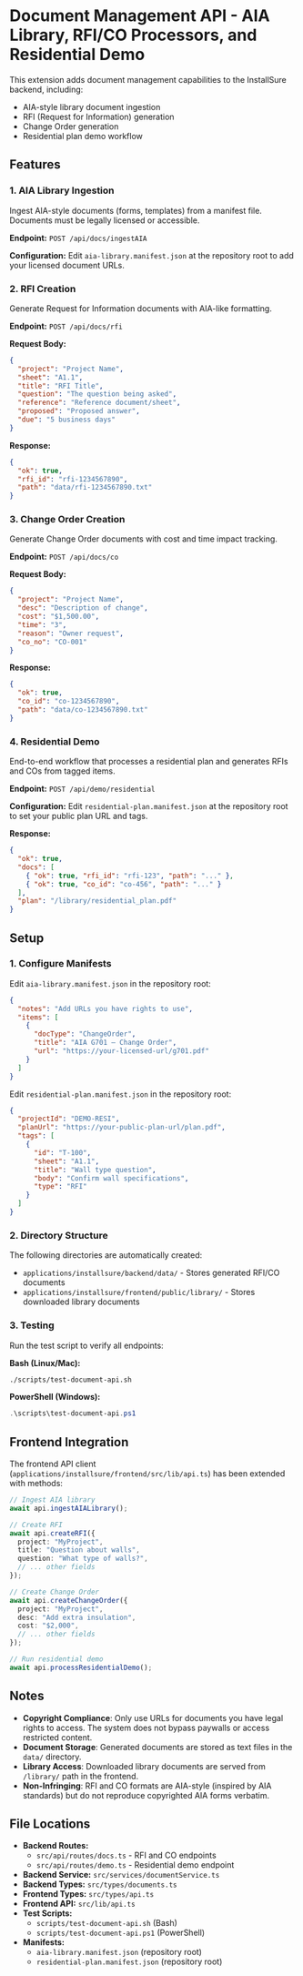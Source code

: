# Document Management API - AIA Library, RFI/CO Processors, and Residential Demo

This extension adds document management capabilities to the InstallSure backend, including:
- AIA-style library document ingestion
- RFI (Request for Information) generation
- Change Order generation
- Residential plan demo workflow

## Features

### 1. AIA Library Ingestion
Ingest AIA-style documents (forms, templates) from a manifest file. Documents must be legally licensed or accessible.

**Endpoint:** `POST /api/docs/ingestAIA`

**Configuration:** Edit `aia-library.manifest.json` at the repository root to add your licensed document URLs.

### 2. RFI Creation
Generate Request for Information documents with AIA-like formatting.

**Endpoint:** `POST /api/docs/rfi`

**Request Body:**
```json
{
  "project": "Project Name",
  "sheet": "A1.1",
  "title": "RFI Title",
  "question": "The question being asked",
  "reference": "Reference document/sheet",
  "proposed": "Proposed answer",
  "due": "5 business days"
}
```

**Response:**
```json
{
  "ok": true,
  "rfi_id": "rfi-1234567890",
  "path": "data/rfi-1234567890.txt"
}
```

### 3. Change Order Creation
Generate Change Order documents with cost and time impact tracking.

**Endpoint:** `POST /api/docs/co`

**Request Body:**
```json
{
  "project": "Project Name",
  "desc": "Description of change",
  "cost": "$1,500.00",
  "time": "3",
  "reason": "Owner request",
  "co_no": "CO-001"
}
```

**Response:**
```json
{
  "ok": true,
  "co_id": "co-1234567890",
  "path": "data/co-1234567890.txt"
}
```

### 4. Residential Demo
End-to-end workflow that processes a residential plan and generates RFIs and COs from tagged items.

**Endpoint:** `POST /api/demo/residential`

**Configuration:** Edit `residential-plan.manifest.json` at the repository root to set your public plan URL and tags.

**Response:**
```json
{
  "ok": true,
  "docs": [
    { "ok": true, "rfi_id": "rfi-123", "path": "..." },
    { "ok": true, "co_id": "co-456", "path": "..." }
  ],
  "plan": "/library/residential_plan.pdf"
}
```

## Setup

### 1. Configure Manifests

Edit `aia-library.manifest.json` in the repository root:
```json
{
  "notes": "Add URLs you have rights to use",
  "items": [
    {
      "docType": "ChangeOrder",
      "title": "AIA G701 – Change Order",
      "url": "https://your-licensed-url/g701.pdf"
    }
  ]
}
```

Edit `residential-plan.manifest.json` in the repository root:
```json
{
  "projectId": "DEMO-RESI",
  "planUrl": "https://your-public-plan-url/plan.pdf",
  "tags": [
    {
      "id": "T-100",
      "sheet": "A1.1",
      "title": "Wall type question",
      "body": "Confirm wall specifications",
      "type": "RFI"
    }
  ]
}
```

### 2. Directory Structure

The following directories are automatically created:
- `applications/installsure/backend/data/` - Stores generated RFI/CO documents
- `applications/installsure/frontend/public/library/` - Stores downloaded library documents

### 3. Testing

Run the test script to verify all endpoints:

**Bash (Linux/Mac):**
```bash
./scripts/test-document-api.sh
```

**PowerShell (Windows):**
```powershell
.\scripts\test-document-api.ps1
```

## Frontend Integration

The frontend API client (`applications/installsure/frontend/src/lib/api.ts`) has been extended with methods:

```typescript
// Ingest AIA library
await api.ingestAIALibrary();

// Create RFI
await api.createRFI({
  project: "MyProject",
  title: "Question about walls",
  question: "What type of walls?",
  // ... other fields
});

// Create Change Order
await api.createChangeOrder({
  project: "MyProject",
  desc: "Add extra insulation",
  cost: "$2,000",
  // ... other fields
});

// Run residential demo
await api.processResidentialDemo();
```

## Notes

- **Copyright Compliance**: Only use URLs for documents you have legal rights to access. The system does not bypass paywalls or access restricted content.
- **Document Storage**: Generated documents are stored as text files in the `data/` directory.
- **Library Access**: Downloaded library documents are served from `/library/` path in the frontend.
- **Non-Infringing**: RFI and CO formats are AIA-style (inspired by AIA standards) but do not reproduce copyrighted AIA forms verbatim.

## File Locations

- **Backend Routes:** 
  - `src/api/routes/docs.ts` - RFI and CO endpoints
  - `src/api/routes/demo.ts` - Residential demo endpoint
- **Backend Service:** `src/services/documentService.ts`
- **Backend Types:** `src/types/documents.ts`
- **Frontend Types:** `src/types/api.ts`
- **Frontend API:** `src/lib/api.ts`
- **Test Scripts:**
  - `scripts/test-document-api.sh` (Bash)
  - `scripts/test-document-api.ps1` (PowerShell)
- **Manifests:**
  - `aia-library.manifest.json` (repository root)
  - `residential-plan.manifest.json` (repository root)
